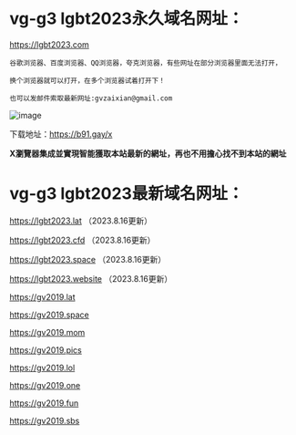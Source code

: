 # vg-g3  lgbt2023永久域名网址：

https://lgbt2023.com

```
谷歌浏览器、百度浏览器、QQ浏览器，夸克浏览器，有些网址在部分浏览器里面无法打开，

换个浏览器就可以打开，在多个浏览器试着打开下！

也可以发邮件索取最新网址:gvzaixian@gmail.com
```
![image](https://github.com/yihuagongnet/vg-g1/assets/141849781/f197cd88-2a37-44fc-8940-d898f845249d)

下载地址：https://b91.gay/x

**X瀏覽器集成並實現智能獲取本站最新的網址，再也不用擔心找不到本站的網址**
# vg-g3  lgbt2023最新域名网址：

 https://lgbt2023.lat （2023.8.16更新）
 
 https://lgbt2023.cfd （2023.8.16更新）
 
 https://lgbt2023.space （2023.8.16更新）
 
 https://lgbt2023.website （2023.8.16更新）

https://gv2019.lat

https://gv2019.space

https://gv2019.mom

https://gv2019.pics

https://gv2019.lol

https://gv2019.one

https://gv2019.fun

https://gv2019.sbs

